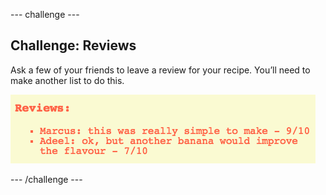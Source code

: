\--- challenge \---

## Challenge: Reviews

Ask a few of your friends to leave a review for your recipe. You’ll need to make another list to do this.

![skærmbillede](images/recipe-reviews.png)

\--- /challenge \---